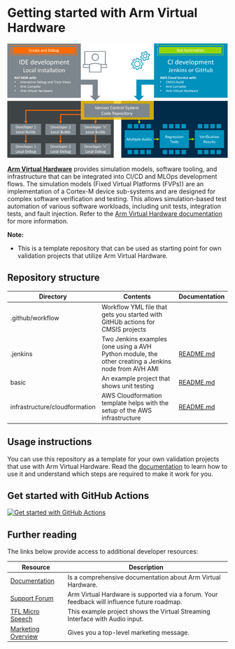 # Getting started with Arm Virtual Hardware

![Create, debug, and test](./create_debug_test.png)

[**Arm Virtual Hardware**](https://www.arm.com/virtual-hardware) provides simulation models, software tooling, and infrastructure that can be integrated into CI/CD and MLOps development flows. The simulation models (Fixed Virtual Platforms (FVPs)) are an implementation of a Cortex-M device sub-systems and are designed for complex software verification and testing. This allows simulation-based test automation of various software workloads, including unit tests, integration tests, and fault injection. Refer to the [Arm Virtual Hardware documentation](https://arm-software.github.io/AVH/main/overview/html/index.html) for more information.

**Note:**
  - This is a template repository that can be used as starting point for own validation projects that utilize Arm Virtual Hardware.

## Repository structure

| Directory                     | Contents | Documentation |
|-------------------------------|----------|---------------|
| .github/workflow              | Workflow YML file that gets you started with GitHUb actions for CMSIS projects |
| .jenkins                      | Two Jenkins examples (one using a AVH Python module, the other creating a Jenkins node from AVH AMI | [README.md](./.jenkins/README.md) |
| basic                         | An example project that shows unit testing | [README.md](./basic/README.md) |
| infrastructure/cloudformation | AWS Cloudformation template helps with the setup of the AWS infrastructure | [README.md](./infrastructure/cloudformation/README.md) |

## Usage instructions

You can use this repository as a template for your own validation projects that use with Arm Virtual Hardware. Read the [documentation](https://arm-software.github.io/AVH/main/examples/html/GetStarted.html) to learn how to use it and understand which steps are required to make it work for you.

## Get started with GitHub Actions

[![Get started with GitHub Actions](https://armkeil.blob.core.windows.net/developer/Files/videos/KeilMDK/GetStartedGitHubActions_AVH_preview_img.png)](https://armkeil.blob.core.windows.net/developer/Files/videos/KeilMDK/GetStartedGitHubActions_AVH.mp4)

## Further reading

The links below provide access to additional developer resources:

| Resource           | Description                                                                                 |
|--------------------|---------------------------------------------------------------------------------------------|
| [Documentation](https://arm-software.github.io/AVH/main/overview/html/index.html) | Is a comprehensive documentation about Arm Virtual Hardware. |
| [Support Forum](https://community.arm.com/support-forums/f/arm-virtual-hardware-targets-forum) | Arm Virtual Hardware is supported via a forum. Your feedback will influence future roadmap. |
| [TFL Micro Speech](https://github.com/arm-software/AVH-TFLmicrospeech) | This example project shows the Virtual Streaming Interface with Audio input. |
| [Marketing Overview](https://www.arm.com/virtual-hardware) | Gives you a top-level marketing message. |
